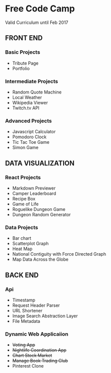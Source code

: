# **Free Code Camp**

Valid Curriculum until Feb 2017

## FRONT END

### Basic Projects

* Tribute Page
* Portfolio

### Intermediate Projects
 
* Random Quote Machine
* Local Weather
* Wikipedia Viewer
* Twitch.tv API
 
### Advanced Projects

* Javascript Calculator
* Pomodoro Clock
* Tic Tac Toe Game
* Simon Game

## DATA VISUALIZATION

### React Projects

* Markdown Previewer  
* Camper Leaderboard  
* Recipe Box
* Game of Life
* Roguelike Dungeon Game
* Dungeon Random Generator

### Data Projects

* Bar chart
* Scatterplot Graph
* Heat Map
* National Contiguity with Force Directed Graph
* Map Data Across the Globe

## BACK END

### Api 

* Timestamp
* Request Header Parser
* URL Shortener
* Image Search Abstraction Layer
* File Metadata

### Dynamic Web Applicaiion

* ~~Voting App~~
* ~~Nightlife Coordination App~~
* ~~Chart Stock Market~~
* ~~Manage Book Trading Club~~
* Pinterest Clone